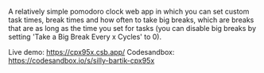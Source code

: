 A relatively simple pomodoro clock web app in which you can set custom task times, break times and how often to take big breaks, which are breaks that are as long as the time you set for tasks (you can disable big breaks by setting 'Take a Big Break Every x Cycles' to 0).

Live demo: https://cpx95x.csb.app/
Codesandbox: https://codesandbox.io/s/silly-bartik-cpx95x
